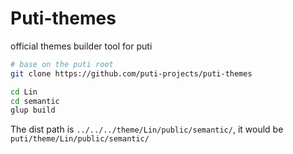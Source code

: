 # Puti-themes

official themes builder tool for puti

```sh
# base on the puti root
git clone https://github.com/puti-projects/puti-themes

cd Lin
cd semantic
glup build
```

The dist path is  `../../../theme/Lin/public/semantic/`, it would be `puti/theme/Lin/public/semantic/`
